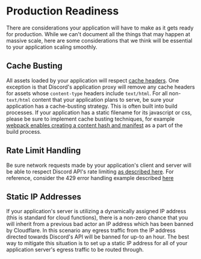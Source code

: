 # Production Readiness

There are considerations your application will have to make as it gets ready for production. While we can't document all the things that may happen at massive scale, here are some considerations that we think will be essential to your application scaling smoothly.

## Cache Busting

All assets loaded by your application will respect [cache headers](https://developer.mozilla.org/en-US/docs/Web/HTTP/Headers/Cache-Control). One exception is that Discord's application proxy will remove any cache headers for assets whose `content-type` headers include `text/html`. For all non-`text/html` content that your application plans to serve, be sure your application has a cache-busting strategy. This is often built into build processes. If your application has a static filename for its javascript or css, please be sure to implement cache busting techniques, for example [webpack enables creating a content hash and manifest](https://webpack.js.org/guides/caching/) as a part of the build process.

## Rate Limit Handling

Be sure network requests made by your application's client and server will be able to respect Discord API's rate limiting [as described here](https://discord.com/developers/docs/topics/rate-limits). For reference, consider the 429 error handling example described [here](/docs/common-patterns/handling-429-error-codes.md)

## Static IP Addresses

If your application's server is utilizing a dynamically assigned IP address (this is standard for cloud functions), there is a non-zero chance that you will inherit from a previous bad actor an IP address which has been banned by Cloudflare. In this scenario any egress traffic from the IP address directed towards Discord's API will be banned for up-to an hour. The best way to mitigate this situation is to set up a static IP address for all of your application server's egress traffic to be routed through.

